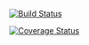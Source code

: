 [![Build Status](https://travis-ci.org/dsondak/cs207testing.svg?branch=master)](https://travis-ci.org/dsondak/cs207testing.svg?branch=master)

[![Coverage Status](https://coveralls.io/repos/github/dsondak/cs207testing/badge.svg?branch=master)](https://coveralls.io/github/dsondak/cs207testing?branch=master)